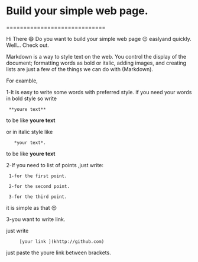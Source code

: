 # Build your simple web page.
=============================

Hi There :smile:
Do you want to build your simple web page :wink: easlyand quickly.
Well... Check out.

Markdown is a way to style text on the web. You control the display of the document; formatting words as bold or italic, adding images, and creating lists are just a few of the things we can do with (Markdown).

For examble,

1-It is easy to write some words with preferred style.
if you need your words in bold style so write 

     **youre text**
 to be like **youre text**    

or in italic style like     
       
       *your text*.
       
 to be like **youre text**  

2-If you need to list of points ,just write:

     1-for the first point.
     
     2-for the second point.
     
     3-for the third point.
     
     
it is simple as that :heart_eyes:
     
3-you want to write link.

just write 

         [your link ](khttp://github.com) 

just paste the youre link between brackets.


     
     



